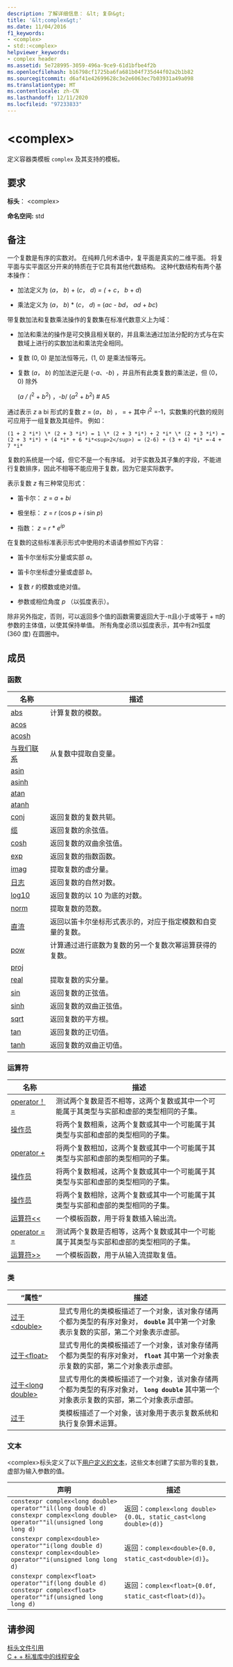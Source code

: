 ```yaml
---
description: 了解详细信息： &lt; 复杂&gt;
title: '&lt;complex&gt;'
ms.date: 11/04/2016
f1_keywords:
- <complex>
- std::<complex>
helpviewer_keywords:
- complex header
ms.assetid: 5e728995-3059-496a-9ce9-61d1bfbe4f2b
ms.openlocfilehash: b16798cf1725ba6fa681b04f735d44f02a2b1b82
ms.sourcegitcommit: d6af41e42699628c3e2e6063ec7b03931a49a098
ms.translationtype: MT
ms.contentlocale: zh-CN
ms.lasthandoff: 12/11/2020
ms.locfileid: "97233833"
---
```

# <a name="ltcomplexgt"></a>&lt;complex&gt;

定义容器类模板 `complex` 及其支持的模板。

## <a name="requirements"></a>要求

**标头**： \<complex>

**命名空间:** std

## <a name="remarks"></a>备注

一个复数是有序的实数对。 在纯粹几何术语中，复平面是真实的二维平面。 将复平面与实平面区分开来的特质在于它具有其他代数结构。 这种代数结构有两个基本操作：

- 加法定义为 (*a*， *b*) + (*c*， *d*) *= (*  +  *c*， *b*  +  *d*) 

- 乘法定义为 (*a*， *b*) \* (*c*， *d*) = (*ac*  -  *bd*， *ad*  +  *bc*) 

带复数加法和复数乘法操作的复数集在标准代数意义上为域：

- 加法和乘法的操作是可交换且相关联的，并且乘法通过加法分配的方式与在实数域上进行的实数加法和乘法完全相同。

- 复数 (0, 0) 是加法恒等元，(1, 0) 是乘法恒等元。

- 复数 (*a*， *b*) 的加法逆元是 (-*a*、-*b*) ，并且所有此类复数的乘法逆，但 (0，0) 除外

    (*a* */ (*<sup>2</sup>  +  *b*<sup>2</sup>) ，-*b*/ (*a*<sup>2</sup>  +  *b*<sup>2</sup>) # A5

通过表示 *z* a bi 形式的复数 *z* = (*a*， *b*) ，  =    +  其中 *i*<sup>2</sup> =-1，实数集的代数的规则可应用于一组复数及其组件。 例如：

    (1 + 2 *i*) \* (2 + 3 *i*) = 1 \* (2 + 3 *i*) + 2 *i* \* (2 + 3 *i*) = (2 + 3 *i*) + (4 *i* + 6 *i*<sup>2</sup>) = (2-6) + (3 + 4) *i* =-4 + 7 *i*

复数的系统是一个域，但它不是一个有序域。 对于实数及其子集的字段，不能进行复数排序，因此不相等不能应用于复数，因为它是实际数字。

表示复数 *z* 有三种常见形式：

- 笛卡尔： *z*  =  *a*  +  *bi*

- 极坐标： *z*  =  *r* (cos *p*  +  *i* sin *p*) 

- 指数： *z*  =  *r* \* *e*<sup>*ip*</sup>

在复数的这些标准表示形式中使用的术语请参照如下内容：

- 笛卡尔坐标实分量或实部 *a*。

- 笛卡尔坐标虚分量或虚部 *b*。

- 复数 *r* 的模数或绝对值。

- 参数或相位角度 *p* （以弧度表示）。

除非另外指定，否则，可以返回多个值的函数需要返回大于-π且小于或等于 + π的参数的主体值，以使其保持单值。 所有角度必须以弧度表示，其中有2π弧度 (360 度) 在圆圈中。

## <a name="members"></a>成员

### <a name="functions"></a>函数

|名称|描述|
|-|-|
|[abs](../standard-library/complex-functions.md#abs)|计算复数的模数。|
|[acos](../standard-library/complex-functions.md#acos)||
|[acosh](../standard-library/complex-functions.md#acosh)||
|[与我们联系](../standard-library/complex-functions.md#arg)|从复数中提取自变量。|
|[asin](../standard-library/complex-functions.md#asin)||
|[asinh](../standard-library/complex-functions.md#asinh)||
|[atan](../standard-library/complex-functions.md#atan)||
|[atanh](../standard-library/complex-functions.md#atanh)||
|[conj](../standard-library/complex-functions.md#conj)|返回复数的复数共轭。|
|[缆](../standard-library/complex-functions.md#cos)|返回复数的余弦值。|
|[cosh](../standard-library/complex-functions.md#cosh)|返回复数的双曲余弦值。|
|[exp](../standard-library/complex-functions.md#exp)|返回复数的指数函数。|
|[imag](../standard-library/complex-functions.md#imag)|提取复数的虚分量。|
|[日志](../standard-library/complex-functions.md#log)|返回复数的自然对数。|
|[log10](../standard-library/complex-functions.md#log10)|返回复数的以 10 为底的对数。|
|[norm](../standard-library/complex-functions.md#norm)|提取复数的范数。|
|[直流](../standard-library/complex-functions.md#polar)|返回以笛卡尔坐标形式表示的，对应于指定模数和自变量的复数。|
|[pow](../standard-library/complex-functions.md#pow)|计算通过进行底数为复数的另一个复数次幂运算获得的复数。|
|[proj](../standard-library/complex-functions.md#proj)||
|[real](../standard-library/complex-functions.md#real)|提取复数的实分量。|
|[sin](../standard-library/complex-functions.md#sin)|返回复数的正弦值。|
|[sinh](../standard-library/complex-functions.md#sinh)|返回复数的双曲正弦值。|
|[sqrt](../standard-library/complex-functions.md#sqrt)|返回复数的平方根。|
|[tan](../standard-library/complex-functions.md#tan)|返回复数的正切值。|
|[tanh](../standard-library/complex-functions.md#tanh)|返回复数的双曲正切值。|

### <a name="operators"></a>运算符

|名称|描述|
|-|-|
|[operator！ =](../standard-library/complex-operators.md#op_neq)|测试两个复数是否不相等，这两个复数或其中一个可能属于其类型与实部和虚部的类型相同的子集。|
|[操作员](../standard-library/complex-operators.md#op_star)|将两个复数相乘，这两个复数或其中一个可能属于其类型与实部和虚部的类型相同的子集。|
|[operator +](../standard-library/complex-operators.md#op_add)|将两个复数相加，这两个复数或其中一个可能属于其类型与实部和虚部的类型相同的子集。|
|[操作员](../standard-library/complex-operators.md#operator-)|将两个复数相减，这两个复数或其中一个可能属于其类型与实部和虚部的类型相同的子集。|
|[操作员](../standard-library/complex-operators.md#op_div)|将两个复数相除，这两个复数或其中一个可能属于其类型与实部和虚部的类型相同的子集。|
|[运算符<\<](../standard-library/complex-operators.md#op_lt_lt)|一个模板函数，用于将复数插入输出流。|
|[operator = =](../standard-library/complex-operators.md#op_eq_eq)|测试两个复数是否相等，这两个复数或其中一个可能属于其类型与实部和虚部的类型相同的子集。|
|[运算符>>](../standard-library/complex-operators.md#op_gt_gt)|一个模板函数，用于从输入流提取复值。|

### <a name="classes"></a>类

|“属性”|描述|
|-|-|
|[过于\<double>](../standard-library/complex-double.md)|显式专用化的类模板描述了一个对象，该对象存储两个都为类型的有序对象对， **`double`** 其中第一个对象表示复数的实部，第二个对象表示虚部。|
|[过于\<float>](../standard-library/complex-float.md)|显式专用化的类模板描述了一个对象，该对象存储两个都为类型的有序对象对， **`float`** 其中第一个对象表示复数的实部，第二个对象表示虚部。|
|[过于\<long double>](../standard-library/complex-long-double.md)|显式专用化的类模板描述了一个对象，该对象存储两个都为类型的有序对象对， **`long double`** 其中第一个对象表示复数的实部，第二个对象表示虚部。|
|[过于](../standard-library/complex-class.md)|类模板描述了一个对象，该对象用于表示复数系统和执行复杂算术运算。|

### <a name="literals"></a>文本

\<complex>标头定义了以下[用户定义的文本](../cpp/user-defined-literals-cpp.md)，这些文本创建了实部为零的复数，虚部为输入参数的值。

|声明|描述|
|-|-|
|`constexpr complex<long double> operator""il(long double d)`<br />`constexpr complex<long double> operator""il(unsigned long long d)`|返回：`complex<long double>{0.0L, static_cast<long double>(d)}`|
|`constexpr complex<double> operator""i(long double d)`<br />`constexpr complex<double> operator""i(unsigned long long d)`|返回：`complex<double>{0.0, static_cast<double>(d)}`。|
|`constexpr complex<float> operator""if(long double d)`<br />`constexpr complex<float> operator""if(unsigned long long d)`|返回：`complex<float>{0.0f, static_cast<float>(d)}`。|

## <a name="see-also"></a>请参阅

[标头文件引用](../standard-library/cpp-standard-library-header-files.md)\
[C + + 标准库中的线程安全](../standard-library/thread-safety-in-the-cpp-standard-library.md)
